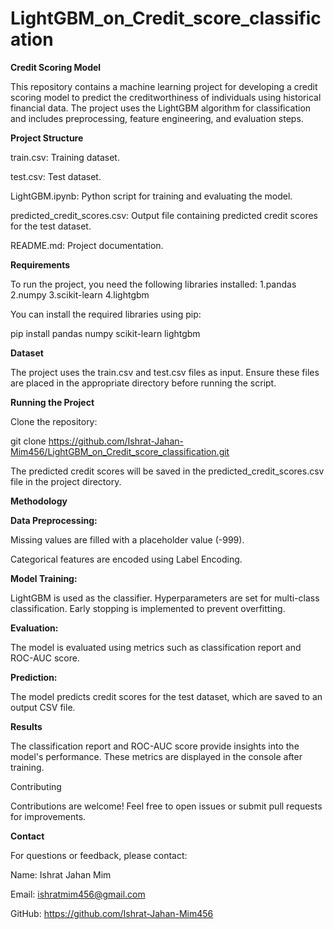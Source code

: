 # LightGBM_on_Credit_score_classification
**Credit Scoring Model**

This repository contains a machine learning project for developing a credit scoring model to predict the creditworthiness of individuals using historical financial data. The project uses the LightGBM algorithm for classification and includes preprocessing, feature engineering, and evaluation steps.

**Project Structure**

train.csv: Training dataset.

test.csv: Test dataset.

LightGBM.ipynb: Python script for training and evaluating the model.

predicted_credit_scores.csv: Output file containing predicted credit scores for the test dataset.

README.md: Project documentation.

**Requirements**

To run the project, you need the following libraries installed:
1.pandas
2.numpy
3.scikit-learn
4.lightgbm

You can install the required libraries using pip:

pip install pandas numpy scikit-learn lightgbm

**Dataset**

The project uses the train.csv and test.csv files as input. Ensure these files are placed in the appropriate directory before running the script.

**Running the Project**

Clone the repository:

git clone https://github.com/Ishrat-Jahan-Mim456/LightGBM_on_Credit_score_classification.git


The predicted credit scores will be saved in the predicted_credit_scores.csv file in the project directory.

**Methodology**

**Data Preprocessing:**

Missing values are filled with a placeholder value (-999).

Categorical features are encoded using Label Encoding.

**Model Training:**

LightGBM is used as the classifier.
Hyperparameters are set for multi-class classification.
Early stopping is implemented to prevent overfitting.

**Evaluation:**

The model is evaluated using metrics such as classification report and ROC-AUC score.

**Prediction:**

The model predicts credit scores for the test dataset, which are saved to an output CSV file.

**Results**

The classification report and ROC-AUC score provide insights into the model's performance. These metrics are displayed in the console after training.

Contributing

Contributions are welcome! Feel free to open issues or submit pull requests for improvements.



**Contact**

For questions or feedback, please contact:

Name: Ishrat Jahan Mim

Email: ishratmim456@gmail.com

GitHub: https://github.com/Ishrat-Jahan-Mim456

